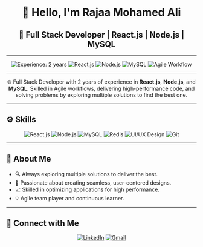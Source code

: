 <h1 align="center">👋 Hello, I'm Rajaa Mohamed Ali</h1>

<h2 align="center">🚀 Full Stack Developer | React.js | Node.js | MySQL </h2>

---

<div align="center">
  <img src="https://img.shields.io/badge/Experience-2%20years-blue" alt="Experience: 2 years">
  <img src="https://img.shields.io/badge/React.js-%2361DAFB.svg?&style=flat&logo=react&logoColor=white" alt="React.js">
  <img src="https://img.shields.io/badge/Node.js-%23339933.svg?&style=flat&logo=node.js&logoColor=white" alt="Node.js">
  <img src="https://img.shields.io/badge/MySQL-%234479A1.svg?&style=flat&logo=mysql&logoColor=white" alt="MySQL">
  <img src="https://img.shields.io/badge/Agile-Workflow-orange" alt="Agile Workflow">
</div>

---

<p align="center">🌐 Full Stack Developer with 2 years of experience in <strong>React.js</strong>, <strong>Node.js</strong>, and <strong>MySQL</strong>. Skilled in Agile workflows, delivering high-performance code, and solving problems by exploring multiple solutions to find the best one.</p>

---

## ⚙️ Skills

<div align="center">
  <img src="https://img.shields.io/badge/-React.js-%2361DAFB?style=flat&logo=react&logoColor=white" alt="React.js">
  <img src="https://img.shields.io/badge/-Node.js-%23339933?style=flat&logo=node.js&logoColor=white" alt="Node.js">
  <img src="https://img.shields.io/badge/-MySQL-%234479A1?style=flat&logo=mysql&logoColor=white" alt="MySQL">
  <img src="https://img.shields.io/badge/-Redis-%23DC382D?style=flat&logo=redis&logoColor=white" alt="Redis">
  <img src="https://img.shields.io/badge/-UI/UX%20Design-%23FF7F50?style=flat&logo=figma&logoColor=white" alt="UI/UX Design">
  <img src="https://img.shields.io/badge/-Git-%23F05032?style=flat&logo=git&logoColor=white" alt="Git">
</div>

---

## 💼 About Me
- 🔍 Always exploring multiple solutions to deliver the best.
- 🎨 Passionate about creating seamless, user-centered designs.
- 📈 Skilled in optimizing applications for high performance.
- 💡 Agile team player and continuous learner.
  
---

## 🔗 Connect with Me

<div align="center">
  <a href="https://www.linkedin.com/in/rajaa-mohamed-ali-k-s-8aba38124/" target="_blank"><img src="https://img.shields.io/badge/-LinkedIn-%230077B5?style=flat&logo=linkedin&logoColor=white" alt="LinkedIn"></a>
  <a href="mailto:rajamohammed16@gmail.com"><img src="https://img.shields.io/badge/-Gmail-%23D14836?style=flat&logo=gmail&logoColor=white" alt="Gmail"></a>
</div>
